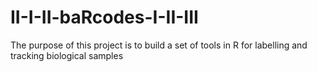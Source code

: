 # II-I-II-baRcodes-I-II-III
The purpose of this project is to build a set of tools in R for labelling and tracking biological samples
